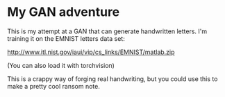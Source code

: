 # My GAN adventure

This is my attempt at a GAN that can generate 
handwritten letters. I'm training it on the 
EMNIST letters data set:

http://www.itl.nist.gov/iaui/vip/cs_links/EMNIST/matlab.zip

(You can also load it with torchvision)

This is a crappy way of forging real handwriting, but
you could use this to make a pretty cool ransom note.